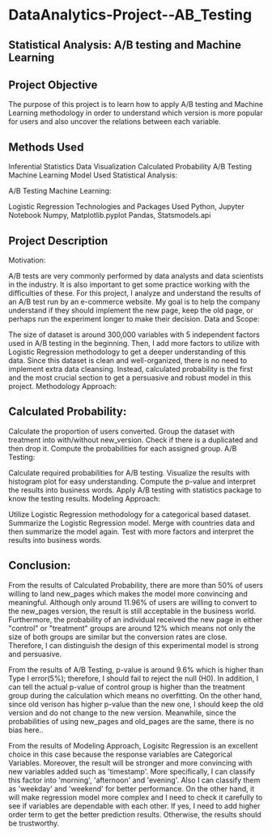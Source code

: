 # DataAnalytics-Project--AB_Testing

## Statistical Analysis: A/B testing and Machine Learning ##

## Project Objective ##
The purpose of this project is to learn how to apply A/B testing and Machine Learning methodology in order to understand which version is more popular for users and also uncover the relations between each variable.

## Methods Used ## 
Inferential Statistics
Data Visualization
Calculated Probability
A/B Testing
Machine Learning
Model Used
Statistical Analysis:

A/B Testing
Machine Learning:

Logistic Regression
Technologies and Packages Used
Python, Jupyter Notebook
Numpy, Matplotlib.pyplot
Pandas, Statsmodels.api

## Project Description ##
Motivation:

A/B tests are very commonly performed by data analysts and data scientists in the industry. It is also important to get some practice working with the difficulties of these. For this project, I analyze and understand the results of an A/B test run by an e-commerce website. My goal is to help the company understand if they should implement the new page, keep the old page, or perhaps run the experiment longer to make their decision.
Data and Scope:

The size of dataset is around 300,000 variables with 5 independent factors used in A/B testing in the beginning. Then, I add more factors to utilize with Logistic Regression methodology to get a deeper understanding of this data. Since this dataset is clean and well-organized, there is no need to implement extra data cleansing. Instead, calculated probability is the first and the most crucial section to get a persuasive and robust model in this project.
Methodology Approach:

## Calculated Probability: ##

Calculate the proportion of users converted.
Group the dataset with treatment into with/without new_version.
Check if there is a duplicated and then drop it.
Compute the probabilities for each assigned group.
A/B Testing:
 
Calculate required probabilities for A/B testing.
Visualize the results with histogram plot for easy understanding.
Compute the p-value and interpret the results into business words.
Apply A/B testing with statistics package to know the testing results.
Modeling Approach:

Utilize Logistic Regression methodology for a categorical based dataset.
Summarize the Logistic Regression model.
Merge with countries data and then summarize the model again.
Test with more factors and interpret the results into business words.

## Conclusion:
From the results of Calculated Probability, there are more than 50% of users willing to land new_pages which makes the model more convincing and meaningful. Although only around 11.96% of users are willing to convert to the new_pages version, the result is still acceptable in the business world. Furthermore, the probability of an individual received the new page in either "control" or "treatment" groups are around 12% which means not only the size of both groups are similar but the conversion rates are close. Therefore, I can distinguish the design of this experimental model is strong and persuasive.

From the results of A/B Testing, p-value is around 9.6% which is higher than Type I error(5%); therefore, I should fail to reject the null (H0). In addition, I can tell the actual p-value of control group is higher than the treatment group during the calculation which means no overfitting. On the other hand, since old verison has higher p-value than the new one, I should keep the old version and do not change to the new version. Meanwhile, since the probabilities of using new_pages and old_pages are the same, there is no bias here..

From the results of Modeling Approach, Logisitc Regression is an excellent choice in this case because the response variables are Categorical Variables. Moreover, the result will be stronger and more convincing with new variables added such as 'timestamp'. More specifically, I can classify this factor into 'morning', 'afternoon' and 'evening'. Also I can classify them as 'weekday' and 'weekend' for better performance. On the other hand, it will make regression model more complex and I need to check it carefully to see if variables are dependable with each other. If yes, I need to add higher order term to get the better prediction results. Otherwise, the results should be trustworthy.
